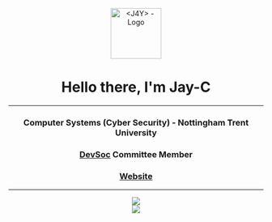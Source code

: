 <p align="center">
<a href="https://j4y.dev">
<img src="https://j4y.dev/botassets/j4y.gif"
     alt="<J4Y> - Logo"
     width="100px" 
     height="100px"
     border-radius="50px">
</a>
</p>

<h1 align="center" border-bottom="none">Hello there, I'm Jay-C</h1>

___

<h3 align="center">Computer Systems (Cyber Security) - Nottingham Trent University</h3>
<h3 align="center"><a href="https://devsoc.co.uk">DevSoc</a> Committee Member</h3>
<h3 align="center"><a href="https://j4y.dev">Website</a></h3>

___

[comment]: https://github.com/anuraghazra/github-readme-stats
<p align="center">
<img src="https://github-readme-stats.vercel.app/api/top-langs/?username=devj4y&show_icons=true&hide_border=true&theme=chartreuse-dark&langs_count=8&layout=compact&custom_title=Language%20Stats" /><br>

<img src="https://github-readme-stats.vercel.app/api?username=devj4y&show_icons=true&count_private=true&theme=chartreuse-dark&hide_border=true&custom_title=Github%20Stats&line_height=24" />
</p>

